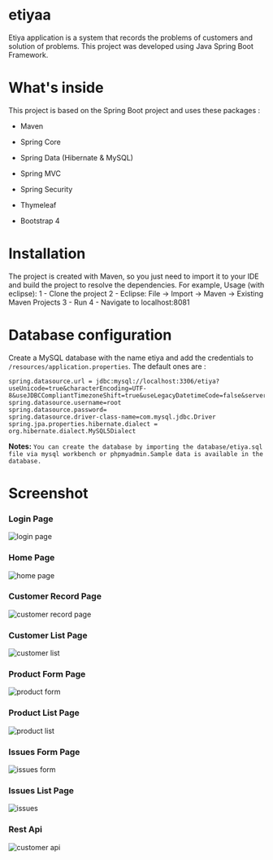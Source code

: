 # etiyaa


Etiya application is a system that records the problems of customers and solution of problems. This project was developed using Java Spring Boot Framework. 

# What's inside

This project is based on the Spring Boot project and uses these packages :

- Maven

- Spring Core

- Spring Data (Hibernate & MySQL)

- Spring MVC

- Spring Security

- Thymeleaf

- Bootstrap 4

# Installation

The project is created with Maven, so you just need to import it to your IDE and build the project to resolve the dependencies. For example,
Usage (with eclipse): 1 - Clone the project 2 - Eclipse: File -> Import -> Maven -> Existing Maven Projects 3 - Run 4 - Navigate to localhost:8081

# Database configuration

Create a MySQL database with the name etiya and add the credentials to `` /resources/application.properties``.
The default ones are :

```
spring.datasource.url = jdbc:mysql://localhost:3306/etiya?useUnicode=true&characterEncoding=UTF-8&useJDBCCompliantTimezoneShift=true&useLegacyDatetimeCode=false&serverTimezone=UTC
spring.datasource.username=root
spring.datasource.password=
spring.datasource.driver-class-name=com.mysql.jdbc.Driver
spring.jpa.properties.hibernate.dialect = org.hibernate.dialect.MySQL5Dialect 
```

**Notes:** ``You can create the database by importing the database/etiya.sql file via mysql workbench or phpmyadmin.Sample data is available in the database.``

# Screenshot

### Login Page 

![login page](https://user-images.githubusercontent.com/30948803/52176953-6e119080-27cb-11e9-9d69-dd2288b41ff7.png)

### Home Page

![home page](https://user-images.githubusercontent.com/30948803/52176972-a7e29700-27cb-11e9-86eb-f4738297c029.png)

### Customer Record Page

![customer record page](https://user-images.githubusercontent.com/30948803/52182062-38d86300-280a-11e9-9469-7adbb22d6640.png)

### Customer List Page

![customer list](https://user-images.githubusercontent.com/30948803/52177000-ff810280-27cb-11e9-92a0-236abda3d81e.png)

### Product Form Page

![product form](https://user-images.githubusercontent.com/30948803/52177013-20495800-27cc-11e9-8a0b-321a0be7a575.png)

### Product List Page

![product list](https://user-images.githubusercontent.com/30948803/52177018-44a53480-27cc-11e9-9320-024cd2acde53.png)

### Issues Form Page

![issues form](https://user-images.githubusercontent.com/30948803/52181833-74256280-2807-11e9-8b89-bc7215a458d7.png)

### Issues List Page

![issues](https://user-images.githubusercontent.com/30948803/52181894-2a894780-2808-11e9-8e7a-8761a749cda6.png)

### Rest Api

![customer api](https://user-images.githubusercontent.com/30948803/52177045-9bab0980-27cc-11e9-9bc3-bdf2a0524833.png)

